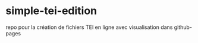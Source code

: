 # simple-tei-edition
repo pour la création de fichiers TEI en ligne avec visualisation dans github-pages
